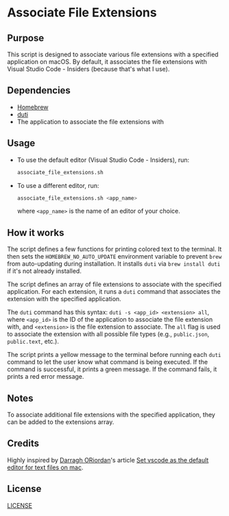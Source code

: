 # Associate File Extensions

## Purpose
This script is designed to associate various file extensions with a specified
application on macOS. By default, it associates the file extensions with Visual Studio Code - Insiders (because that's what I use).

## Dependencies
- [Homebrew](https://github.com/Homebrew/brew)
- [duti](https://github.com/moretension/duti)
- The application to associate the file extensions with

## Usage
- To use the default editor (Visual Studio Code - Insiders), run:
    ```bash
    associate_file_extensions.sh
    ```
- To use a different editor, run:
    ```bash
    associate_file_extensions.sh <app_name>
    ```
  where `<app_name>` is the name of an editor of your choice.

## How it works
The script defines a few functions for printing colored text to the terminal.
It then sets the `HOMEBREW_NO_AUTO_UPDATE` environment variable to prevent
`brew` from auto-updating during installation. It installs `duti` via `brew
install duti` if it's not already installed.

The script defines an array of file extensions to associate with the specified
application. For each extension, it runs a `duti` command that associates the
extension with the specified application.

The `duti` command has this syntax: `duti -s <app_id> <extension> all`, where
`<app_id>` is the ID of the application to associate the file extension with,
and `<extension>` is the file extension to associate. The `all` flag is used to
associate the extension with all possible file types (e.g., `public.json`,
`public.text`, etc.).

The script prints a yellow message to the terminal before running each `duti`
command to let the user know what command is being executed. If the command is
successful, it prints a green message. If the command fails, it prints a red
error message.

## Notes
To associate additional file extensions with the specified application, they
can be added to the extensions array.

## Credits
Highly inspired by [Darragh ORiordan](https://github.com/darraghoriordan)'s
article [Set vscode as the default editor for text files on mac][0].

[0]: https://www.darraghoriordan.com/2021/09/15/vscode-default-text-files-mac/

## License

[LICENSE](https://github.com/AlanGabbianelli/associate-file-extensions/blob/main/LICENSE)

